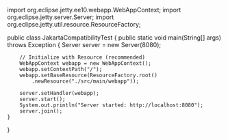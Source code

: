 import org.eclipse.jetty.ee10.webapp.WebAppContext;
import org.eclipse.jetty.server.Server;
import org.eclipse.jetty.util.resource.ResourceFactory;

public class JakartaCompatibilityTest {
    public static void main(String[] args) throws Exception {
        Server server = new Server(8080);
        
        // Initialize with Resource (recommended)
        WebAppContext webapp = new WebAppContext();
        webapp.setContextPath("/");
        webapp.setBaseResource(ResourceFactory.root()
            .newResource("./src/main/webapp"));
        
        server.setHandler(webapp);
        server.start();
        System.out.println("Server started: http://localhost:8080");
        server.join();
    }
}
